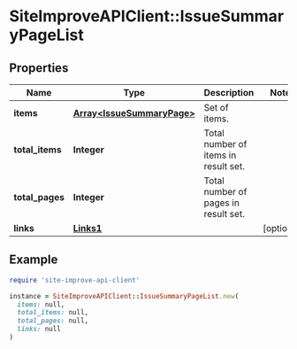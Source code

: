 # SiteImproveAPIClient::IssueSummaryPageList

## Properties

| Name | Type | Description | Notes |
| ---- | ---- | ----------- | ----- |
| **items** | [**Array&lt;IssueSummaryPage&gt;**](IssueSummaryPage.md) | Set of items. |  |
| **total_items** | **Integer** | Total number of items in result set. |  |
| **total_pages** | **Integer** | Total number of pages in result set. |  |
| **links** | [**Links1**](Links1.md) |  | [optional] |

## Example

```ruby
require 'site-improve-api-client'

instance = SiteImproveAPIClient::IssueSummaryPageList.new(
  items: null,
  total_items: null,
  total_pages: null,
  links: null
)
```

